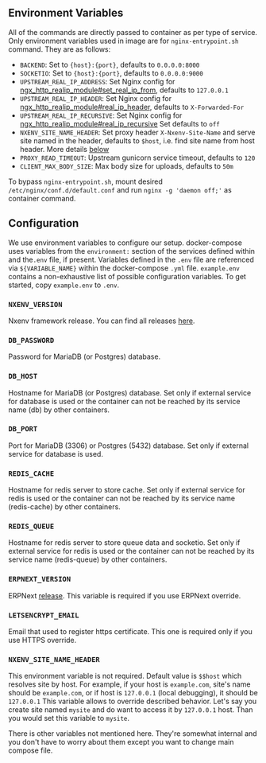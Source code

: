 ## Environment Variables

All of the commands are directly passed to container as per type of service. Only environment variables used in image are for `nginx-entrypoint.sh` command. They are as follows:

- `BACKEND`: Set to `{host}:{port}`, defaults to `0.0.0.0:8000`
- `SOCKETIO`: Set to `{host}:{port}`, defaults to `0.0.0.0:9000`
- `UPSTREAM_REAL_IP_ADDRESS`: Set Nginx config for [ngx_http_realip_module#set_real_ip_from](http://nginx.org/en/docs/http/ngx_http_realip_module.html#set_real_ip_from), defaults to `127.0.0.1`
- `UPSTREAM_REAL_IP_HEADER`: Set Nginx config for [ngx_http_realip_module#real_ip_header](http://nginx.org/en/docs/http/ngx_http_realip_module.html#real_ip_header), defaults to `X-Forwarded-For`
- `UPSTREAM_REAL_IP_RECURSIVE`: Set Nginx config for [ngx_http_realip_module#real_ip_recursive](http://nginx.org/en/docs/http/ngx_http_realip_module.html#real_ip_recursive) Set defaults to `off`
- `NXENV_SITE_NAME_HEADER`: Set proxy header `X-Nxenv-Site-Name` and serve site named in the header, defaults to `$host`, i.e. find site name from host header. More details [below](#nxenv_site_name_header)
- `PROXY_READ_TIMEOUT`: Upstream gunicorn service timeout, defaults to `120`
- `CLIENT_MAX_BODY_SIZE`: Max body size for uploads, defaults to `50m`

To bypass `nginx-entrypoint.sh`, mount desired `/etc/nginx/conf.d/default.conf` and run `nginx -g 'daemon off;'` as container command.

## Configuration

We use environment variables to configure our setup. docker-compose uses variables from the `environment:` section of the services defined within and the`.env` file, if present. Variables defined in the `.env` file are referenced via `${VARIABLE_NAME}` within the docker-compose `.yml` file. `example.env` contains a non-exhaustive list of possible configuration variables. To get started, copy `example.env` to `.env`.

### `NXENV_VERSION`

Nxenv framework release. You can find all releases [here](https://github.com/nxenv/nxenv/releases).

### `DB_PASSWORD`

Password for MariaDB (or Postgres) database.

### `DB_HOST`

Hostname for MariaDB (or Postgres) database. Set only if external service for database is used or the container can not be reached by its service name (db) by other containers.

### `DB_PORT`

Port for MariaDB (3306) or Postgres (5432) database. Set only if external service for database is used.

### `REDIS_CACHE`

Hostname for redis server to store cache. Set only if external service for redis is used or the container can not be reached by its service name (redis-cache) by other containers.

### `REDIS_QUEUE`

Hostname for redis server to store queue data and socketio. Set only if external service for redis is used or the container can not be reached by its service name (redis-queue) by other containers.

### `ERPNEXT_VERSION`

ERPNext [release](https://github.com/nxenv/erpnext/releases). This variable is required if you use ERPNext override.

### `LETSENCRYPT_EMAIL`

Email that used to register https certificate. This one is required only if you use HTTPS override.

### `NXENV_SITE_NAME_HEADER`

This environment variable is not required. Default value is `$$host` which resolves site by host. For example, if your host is `example.com`, site's name should be `example.com`, or if host is `127.0.0.1` (local debugging), it should be `127.0.0.1` This variable allows to override described behavior. Let's say you create site named `mysite` and do want to access it by `127.0.0.1` host. Than you would set this variable to `mysite`.

There is other variables not mentioned here. They're somewhat internal and you don't have to worry about them except you want to change main compose file.
